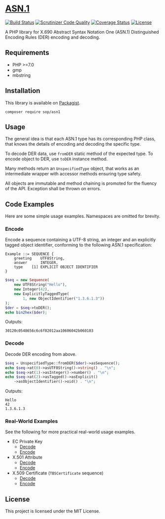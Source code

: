 # [ASN.1](https://sop.github.io/asn1/)

[![Build Status](https://travis-ci.org/sop/asn1.svg?branch=php70)](https://travis-ci.org/sop/asn1)
[![Scrutinizer Code Quality](https://scrutinizer-ci.com/g/sop/asn1/badges/quality-score.png?b=php70)](https://scrutinizer-ci.com/g/sop/asn1/?branch=php70)
[![Coverage Status](https://coveralls.io/repos/github/sop/asn1/badge.svg?branch=php70)](https://coveralls.io/github/sop/asn1?branch=php70)
[![License](https://poser.pugx.org/sop/asn1/license)](https://github.com/sop/asn1/blob/php70/LICENSE)

A PHP library for X.690 Abstract Syntax Notation One (ASN.1)
Distinguished Encoding Rules (DER) encoding and decoding.

## Requirements

-   PHP >=7.0
-   gmp
-   mbstring

## Installation

This library is available on
[Packagist](https://packagist.org/packages/sop/asn1).

    composer require sop/asn1

## Usage

The general idea is that each ASN.1 type has its corresponding PHP class,
that knows the details of encoding and decoding the specific type.

To decode DER data, use `fromDER` static method of the expected type.
To encode object to DER, use `toDER` instance method.

Many methods return an `UnspecifiedType` object, that works as an intermediate
wrapper with accessor methods ensuring type safety.

All objects are immutable and method chaining is promoted for the fluency
of the API. Exception shall be thrown on errors.

## Code Examples

Here are some simple usage examples. Namespaces are omitted for brevity.

### Encode

Encode a sequence containing a UTF-8 string, an integer
and an explicitly tagged object identifier, conforming to the following
ASN.1 specification:

    Example ::= SEQUENCE {
        greeting    UTF8String,
        answer      INTEGER,
        type    [1] EXPLICIT OBJECT IDENTIFIER
    }

```php
$seq = new Sequence(
    new UTF8String("Hello"),
    new Integer(42),
    new ExplicitlyTaggedType(
        1, new ObjectIdentifier("1.3.6.1.3"))
);
$der = $seq->toDER();
echo bin2hex($der);
```

Outputs:

    30120c0548656c6c6f02012aa10606042b060103

### Decode

Decode DER encoding from above.

```php
$seq = UnspecifiedType::fromDER($der)->asSequence();
echo $seq->at(0)->asUTF8String()->string() . "\n";
echo $seq->at(1)->asInteger()->number() . "\n";
echo $seq->at(2)->asTagged()->asExplicit()
    ->asObjectIdentifier()->oid() . "\n";
```

Outputs:

    Hello
    42
    1.3.6.1.3

### Real-World Examples

See the following for more practical real-world usage examples.

- EC Private Key
  - [Decode](https://github.com/sop/crypto-types/blob/0.2.1/lib/CryptoTypes/Asymmetric/EC/ECPrivateKey.php#L70)
  - [Encode](https://github.com/sop/crypto-types/blob/0.2.1/lib/CryptoTypes/Asymmetric/EC/ECPrivateKey.php#L209)
- X.501 Attribute
  - [Decode](https://github.com/sop/x501/blob/0.5.0/lib/X501/ASN1/Attribute.php#L55)
  - [Encode](https://github.com/sop/x501/blob/0.5.0/lib/X501/ASN1/Attribute.php#L113)
- X.509 Certificate (`TBSCertificate` sequence)
  - [Decode](https://github.com/sop/x509/blob/0.6.0/lib/X509/Certificate/TBSCertificate.php#L129)
  - [Encode](https://github.com/sop/x509/blob/0.6.0/lib/X509/Certificate/TBSCertificate.php#L565)

## License

This project is licensed under the MIT License.
